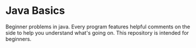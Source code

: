 # Java Basics
Beginner problems in java. Every program features helpful comments on the side to help you understand what's going on. This repository is intended for beginners.
